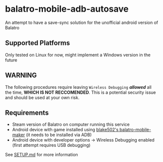 # balatro-mobile-adb-autosave
 An attempt to have a save-sync solution for the unofficial android version of Balatro

## Supported Platforms
Only tested on Linux for now, might implement a Windows version in the future

## WARNING
The following procedures require leaving `Wireless Debugging` ***allowed*** all the time, **WHICH IS NOT RECCOMENDED**. This is a potential security issue and should be used at your own risk.

## Requirements
- Steam version of Balatro on computer running this service
- Android device with game installed using [blake502's balatro-mobile-maker](https://github.com/blake502/balatro-mobile-maker) (it needs to be installed via ADB)
- Android device with developer options -> Wireless Debugging enabled (first attempt requires USB debugging)

See [SETUP.md](SETUP.md) for more information

